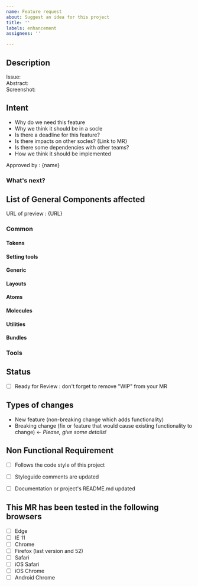 ```yaml
---
name: Feature request
about: Suggest an idea for this project
title: ''
labels: enhancement
assignees: ''

---
```


## Description
<!-- A few sentences describing the overall goals of `merge request`, wireframes and mockups included.   -->

<!-- All socles have a main branch named `master` and no `develop` branch. Thus, you should checkout your branch from `master` and name it accordingly : `[feature / hotfix]_[feature_name / scope]_[label]` -->

<!-- Ex: `hotfix_custom-event-contructor-unavailable-in-ie` -->

Issue:  
Abstract:  
Screenshot:  

## Intent

- Why do we need this feature
- Why we think it should be in a socle
- Is there a deadline for this feature?
- Is there impacts on other socles? {Link to MR}
- Is there some dependencies with other teams?
- How we think it should be implemented

Approved by : {name}

### What's next?

<!-- TODO: explain what's happening after intent MR validation -->

## List of General Components affected

URL of preview :  {URL}

### Common

#### Tokens

#### Setting tools

#### Generic

#### Layouts

#### Atoms

#### Molecules

#### Utilities

#### Bundles

### Tools

## Status
- [ ] Ready for Review : don't forget to remove "WIP" from your MR

## Types of changes

<!-- Delete as appropriate : -->
- New feature (non-breaking change which adds functionality)
- Breaking change (fix or feature that would cause existing functionality to change) <- *Please, give some details!*

## Non Functional Requirement
- [ ] Follows the code style of this project
- [ ] Styleguide comments are updated
- [ ] Documentation or project's README.md updated


## This MR has been tested in the following browsers

- [ ] Edge
- [ ] IE 11
- [ ] Chrome
- [ ] Firefox (last version and 52)
- [ ] Safari
- [ ] iOS Safari
- [ ] iOS Chrome
- [ ] Android Chrome
